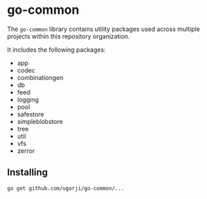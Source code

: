 # go-common

The `go-common` library contains utility packages used across multiple projects 
within this repository organization.

It includes the following packages:

- app
- codec
- combinationgen
- db
- feed
- logging
- pool
- safestore
- simpleblobstore
- tree
- util
- vfs
- zerror

## Installing

```
go get github.com/ugorji/go-common/...
```


